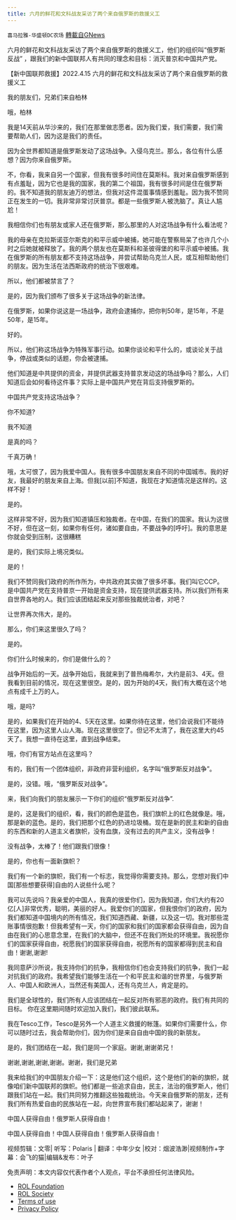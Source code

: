 ```yaml
---
title: 六月的鲜花和文科战友采访了两个来自俄罗斯的救援义工
---
```

`喜马拉雅-华盛顿DC农场` [轉載自GNews](https://gnews.org/zh-hans/2386410/)

六月的鲜花和文科战友采访了两个来自俄罗斯的救援义工，他们的组织叫“俄罗斯反战” ，跟我们的新中国联邦人有共同的理念和目标：消灭普京和中国共产党。

【新中国联邦救援】2022.4.15 六月的鲜花和文科战友采访了两个来自俄罗斯的救援义工

我的朋友们，兄弟们来自柏林

哦，柏林

我是14天前从华沙来的，我们在那里做志愿者。因为我们爱，我们需要，我们需要帮助人们，因为这是我们的责任。

因为全世界都知道是俄罗斯发动了这场战争。入侵乌克兰。那么，各位有什么感想？因为你来自俄罗斯。

不，你看，我来自另一个国家，但我有很多时间住在莫斯科。我对来自俄罗斯感到有点羞耻，因为它也是我的国家，我的第二个祖国，我有很多时间是住在俄罗斯的。我不知道我的朋友迪万的想法，但我对这件混蛋事情感到羞耻。因为我不赞同正在发生的一切。我非常非常讨厌普京。都是一些俄罗斯人被洗脑了。真让人尴尬！

我相信你们也有朋友或家人还在俄罗斯，那么那里的人对这场战争有什么看法呢？

我的母亲在克拉斯诺亚尔斯克的和平示威中被捕，她可能在警察局呆了也许几个小时之后她就被释放了。我的两个朋友也在莫斯科和圣彼得堡的和平示威中被捕。我在俄罗斯的所有朋友都不支持这场战争，并尝试帮助乌克兰人民，或互相帮助他们的朋友。因为生活在法西斯政府的统治下很艰难。

所以，他们都被禁言了？

是的，因为我们颁布了很多关于这场战争的新法律。

在俄罗斯，如果你说这是一场战争，政府会逮捕你，把你判50年，是15年，不是50年，是15年。

好的。

所以，他们称这场战争为特殊军事行动。如果你谈论和平什么的，或谈论关于战争，停战或类似的话题，你会被逮捕。

他们知道是中共提供的资金，并提供武器支持普京发动这的场战争吗？那么，人们知道后会如何看待这件事？实际上是中国共产党在背后支持俄罗斯的。

中国共产党支持这场战争？

你不知道?

我不知道

是真的吗？

千真万确！

哦，太可恨了，因为我爱中国人。我有很多中国朋友来自不同的中国城市。我的好友，我最好的朋友来自上海。但我[以前]不知道，我现在才知道情况是这样的。这样不好！

是的。

这样非常不好，因为我们知道镇压和独裁者。在中国，在我们的国家。我认为这很不好，但在这一刻，如果你有任何，诸如要自由，不要战争的[呼吁]。我的意思是你就会受到压制，这很糟糕

是的，我们实际上境况类似。

是的！

我们不赞同我们政府的所作所为，中共政府其实做了很多坏事。我们叫它CCP。是中国共产党在支持普京一开始是资金支持，现在提供武器支持。所以我们所有来自世界各地的人。我们应该团结起来反对那些独裁统治者，对吧？

让世界再次伟大，是的。

那么，你们来这里很久了吗？

是的。

你们什么时候来的，你们是做什么的？

战争开始后的一天。战争开始后，我就来到了普热梅希尔，大约是前3、4天。但我看到目前的情况，现在这里很空。是的，因为开始的4天，我们有大概在这个地点有成千上万的人。

哦，是吗?

是的，如果我们在开始的4、5天在这里。如果你待在这里，他们会说我们不能待在这里，因为这里人山人海。现在这里很空了。但记不太清了，我在这里大约45天了。我想一直待在这里，直到战争结束。

哦，你们有官方站点在这里吗？

有的，我们有一个团体组织，非政府非营利组织，名字叫“俄罗斯反对战争”。

是的，没错。哦，“俄罗斯反对战争”。

来，我们向我们的朋友展示一下你们的组织“俄罗斯反对战争”.

是的，这是我们的组织，看，我们的颜色是蓝色，我们旗帜上的红色就像是。哦，那是新的蓝色。是的，我们把那个红色的扔进垃圾桶。现在是新的民主和新的自由的东西和新的人道主义者旗帜，没有血旗，没有过去的共产主义，没有战争！

没有战争，太棒了！他们跟我们很像！

是的，你也有一面新旗帜？

我们有一个新的旗帜，我们有一个标志，我觉得你需要支持。那么，您想对我们中国[那些想要获得]自由的人说些什么呢？

我可以先说吗？我亲爱的中国人，我真的很爱你们，因为我知道，你们大约有20亿[人]非常优秀，聪明，美丽的好人。我爱你们的国家，但我恨你们的政府，因为我们都知道中国境内的所有情况，我们知道西藏、新疆，以及这一切。我对那些混账事情很抱歉！但我希望有一天，你们的国家和我们的国家都会获得自由，因为自由在我们的心思意念里，在我们的大脑中，但还不在我们所处的环境里。我祝愿你们的国家获得自由，祝愿我们的国家获得自由，祝愿所有的国家都得到民主和自由！谢谢,谢谢!

我同意萨沙所说，我支持你们的抗争，我相信你们也会支持我们的抗争，我们一起对抗我们的政府。我希望我们能够生活在一个和平民主和谐的世界里，与俄罗斯人、中国人和欧洲人，当然还有美国人，还有乌克兰人，肯定是的。

我们是全球性的，我们所有人应该团结在一起反对所有邪恶的政府。我们有共同的目标。 你在这里期间随时欢迎加入我们，我们彼此联系。

我在Tesco工作，Tesco是另外一个人道主义救援的帐篷。如果你们需要什么，你可以随时过去，我会帮助你们，因为你们是来自自由中国的我的新朋友。

是的，我们团结在一起，我们是同一个家庭。谢谢,谢谢弟兄！

谢谢,谢谢,谢谢,谢谢。谢谢，我们是兄弟

我来给我们的中国朋友介绍一下：这是他们这个组织，这个是他们的新的旗帜，就像咱们新中国联邦的旗帜。他们都是一些追求自由，民主，法治的俄罗斯人，他们跟我们站在一起。我们共同努力推翻这些独裁统治。今天来自俄罗斯的朋友，还有我们所有热爱自由的民族站在一起，向世界宣布我们都站起来了，谢谢！

中国人获得自由！俄罗斯人获得自由！

中国人获得自由！中国人获得自由！俄罗斯人获得自由！

视频剪辑：文零| 听写：Polaris | 翻译：中年少女 |校对：烟波浩渺|视频制作+字幕：会飞的猫|编辑&发布：叶子

 

免责声明：本文内容仅代表作者个人观点，平台不承担任何法律风险。

- [ROL Foundation](https://rolfoundation.org/)
- [ROL Society](https://rolsociety.org/)
- [Terms of use](https://gnews.org/terms-of-use-3/)
- [Privacy Policy](https://gnews.org/privacy-policy/)

